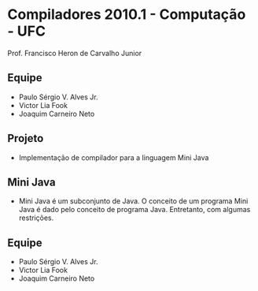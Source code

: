 # Compiladores 2010.1 - Computação - UFC #
Prof. Francisco Heron de Carvalho Junior

## Equipe ##
  * Paulo Sérgio V. Alves Jr.
  * Victor Lia Fook
  * Joaquim Carneiro Neto

## Projeto ##
  * Implementação de compilador para a linguagem Mini Java

## Mini Java ##
  * Mini Java é um subconjunto de Java. O conceito de um programa Mini Java é dado pelo conceito de programa Java. Entretanto, com algumas restrições.

## Equipe ##
  * Paulo Sérgio V. Alves Jr.
  * Victor Lia Fook
  * Joaquim Carneiro Neto